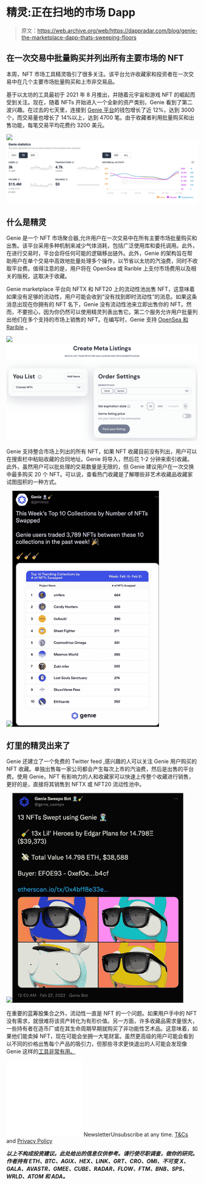 # 精灵:正在扫地的市场 Dapp

> 原文：<https://web.archive.org/web/https://dappradar.com/blog/genie-the-marketplace-dapp-thats-sweeping-floors>

## 在一次交易中批量购买并列出所有主要市场的 NFT

本周，NFT 市场工具精灵吸引了很多关注。该平台允许收藏家和投资者在一次交易中在几个主要市场批量购买和上市非交易品。

基于以太坊的工具最初于 2021 年 8 月推出，并随着元宇宙和游戏 NFT 的崛起而受到关注。现在，随着 NFTs 开始进入一个全新的资产类别，Genie 看到了第二波兴趣。在过去的七天里，连接到 [Genie 平台](https://web.archive.org/web/20220925071925/https://dappradar.com/ethereum/marketplaces/genie)的钱包增长了近 12%，达到 3000 个，而交易量也增长了 14%以上，达到 4700 笔。由于收藏者利用批量购买和出售功能，每笔交易平均花费约 3200 美元。

![](img/bd4a7ff076507e9a463bc619afd56328.png)![](img/5191cbbdf3de6d36c6ff1a3832a595ee.png)

## 什么是精灵

Genie 是一个 NFT 市场聚合器,允许用户在一次交易中在所有主要市场批量购买和出售。该平台采用多种机制来减少气体消耗，包括广泛使用库和委托调用。此外，在进行交易时，平台会将任何可能的逻辑移出链外。此外，Genie 的架构旨在帮助用户在单个交易中高效地批量处理多个操作，以节省以太坊的汽油费，同时不收取平台费。值得注意的是，用户将在 OpenSea 或 Rarible 上支付市场费用以及相关的版税，这取决于收藏。

Genie marketplace 平台向 NFTX 和 NFT20 上的流动性池出售 NFT，这意味着如果没有足够的流动性，用户可能会收到“没有找到即时流动性”的消息。如果这条消息出现在你拥有的 NFT 名下，Genie 没有流动性池来立即出售你的 NFT。然而，不要担心，因为你仍然可以使用精灵列表出售它。第二个服务允许用户批量列出他们在多个支持的市场上销售的 NFT。在编写时，Genie 支持 [OpenSea 和 Rarible](https://web.archive.org/web/20220925071925/https://dappradar.com/nft) 。

![](img/60489c5cfdc455bb70f47cba1e703243.png)![Genie Marketplace](img/252a81156ee4e65d702e877a23cb63af.png)

Genie 支持整合市场上列出的所有 NFT，如果 NFT 收藏目前没有列出，用户可以在搜索栏中粘贴收藏的合同地址。Genie 将导入，然后花 1-2 分钟来索引收藏。此外，虽然用户可以批处理的交易数量是无限的，但 Genie 建议用户在一次交换中最多购买 20 个 NFT。可以说，查看热门收藏是了解哪些非艺术收藏品收藏家试图囤积的一种方式。

![](img/2ecb350c0a1221e1cab881b02a1470ac.png)![Genie Marketplace](img/0ad0a213f5d82e6d14107726684f8a65.png)

## 灯里的精灵出来了

Genie 还建立了一个免费的 Twitter feed ,感兴趣的人可以关注 Genie 用户购买的 NFT 收藏。单独出售每一家公司都会产生每次上市的汽油费，然后是出售的平台费。使用 Genie，NFT 有影响力的人和收藏家可以快速上传整个收藏进行销售，更好的是，直接将其销售到 NFTX 或 NFT20 流动性池中。

![](img/234a7a42a5edf8c1f195cba5ed34f08c.png)![Genie Marketplace](img/872a214a5c18351c3059d1f50c4b5b89.png)

在重要的蓝筹股集合之外，流动性一直是 NFT 的一个问题。如果用户手中的 NFT 没有需求，就很难将该资产转化为有形价值。另一方面，许多收藏品需求量很大，一些持有者在造币厂或在其生命周期早期就购买了非功能性艺术品。这意味着，如果他们能卖掉 NFT，现在可能会坐拥一大笔财富。虽然更高级的用户可能会看到以不同的价格出售每个产品的吸引力，但那些寻求更快退出的人可能会发现像 Genie 这样的[工具非常有用。](https://web.archive.org/web/20220925071925/https://dappradar.com/ethereum/marketplaces/genie)

![](img/6d5a4a2d609c56e1a5771717e54ba759.png) NewsletterUnsubscribe at any time. [T&Cs](https://web.archive.org/web/20220925071925/https://dappradar.com/terms) and [Privacy Policy](https://web.archive.org/web/20220925071925/https://dappradar.com/privacy-policy)

***以上不构成投资建议。此处给出的信息仅供参考。请行使尽职调查，做你的研究。作者持有 ETH、BTC、AGIX、HEX、LINK、GRT、CRO、OMI、不可变 X、GALA、AVASTR、GMEE、CUBE、RADAR、FLOW、FTM、BNB、SPS、WRLD、ATOM 和 ADA。***
